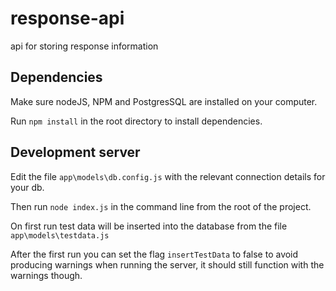 # response-api
 api for storing response information

## Dependencies
 
Make sure nodeJS, NPM and PostgresSQL are installed on your computer.

Run `npm install` in the root directory to install dependencies.

## Development server

Edit the file `app\models\db.config.js` with the relevant connection details for your db.

Then run `node index.js` in the command line from the root of the project.

On first run test data will be inserted into the database from the file `app\models\testdata.js`

After the first run you can set the flag `insertTestData` to false to avoid producing warnings when running the server, it should still function with the warnings though.
